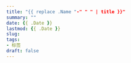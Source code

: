 ```yaml
---
title: "{{ replace .Name "-" " " | title }}"
summary: ""
date: {{ .Date }}
lastmod: {{ .Date }}
slug: 
tags:
- 标签
draft: false
---
```

